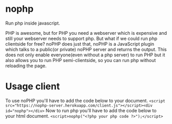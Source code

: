 # nophp
Run php inside javascript.

PHP is awesome, but for PHP you need a webserver which is expensive and still your webserver needs to support php. But what if we could run php clientside for free? noPHP does just that, noPHP is a JavaScript plugin which talks to a public(or private) noPHP server and returns the output. This does not only enable everyone(even without a php server) to run PHP but it also allows you to run PHP semi-clientside, so you can run php without reloading the page.

# Usage client
To use noPHP you'll have to add the code below to your document.
```<script src="https://nophp-server.herokuapp.com/client.js"></script><div id="nophp"></div>```
Now to run php you'll have to add the code below to your html document.
```<script>nophp("<?php your php code ?>");</script>```
